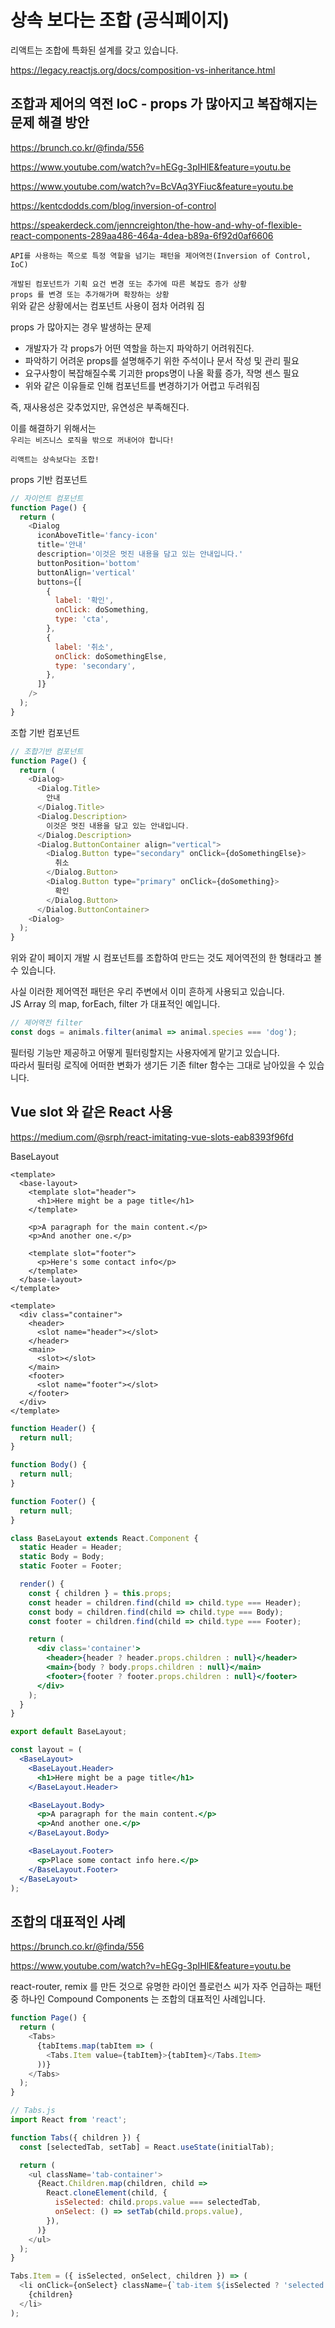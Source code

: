 # 상속 보다는 조합 (공식페이지)

리액트는 조합에 특화된 설계를 갖고 있습니다.

https://legacy.reactjs.org/docs/composition-vs-inheritance.html

## 조합과 제어의 역전 IoC - props 가 많아지고 복잡해지는 문제 해결 방안

https://brunch.co.kr/@finda/556

https://www.youtube.com/watch?v=hEGg-3pIHlE&feature=youtu.be

https://www.youtube.com/watch?v=BcVAq3YFiuc&feature=youtu.be

https://kentcdodds.com/blog/inversion-of-control

https://speakerdeck.com/jenncreighton/the-how-and-why-of-flexible-react-components-289aa486-464a-4dea-b89a-6f92d0af6606

`API를 사용하는 쪽으로 특정 역할을 넘기는 패턴을 제어역전(Inversion of Control, IoC)`

`개발된 컴포넌트가 기획 요건 변경 또는 추가에 따른 복잡도 증가 상황`  
`props 를 변경 또는 추가해가며 확장하는 상황`  
위와 같은 상황에서는 컴포넌트 사용이 점차 어려워 짐

props 가 많아지는 경우 발생하는 문제

- 개발자가 각 props가 어떤 역할을 하는지 파악하기 어려워진다.
- 파악하기 어려운 props를 설명해주기 위한 주석이나 문서 작성 및 관리 필요
- 요구사항이 복잡해질수록 기괴한 props명이 나올 확률 증가, 작명 센스 필요
- 위와 같은 이유들로 인해 컴포넌트를 변경하기가 어렵고 두려워짐

즉, 재사용성은 갖추었지만, 유연성은 부족해진다.

이를 해결하기 위해서는  
`우리는 비즈니스 로직을 밖으로 꺼내어야 합니다!`

`리액트는 상속보다는 조합!`

props 기반 컴포넌트

```javascript
// 자이언트 컴포넌트
function Page() {
  return (
    <Dialog
      iconAboveTitle='fancy-icon'
      title='안내'
      description='이것은 멋진 내용을 담고 있는 안내입니다.'
      buttonPosition='bottom'
      buttonAlign='vertical'
      buttons={[
        {
          label: '확인',
          onClick: doSomething,
          type: 'cta',
        },
        {
          label: '취소',
          onClick: doSomethingElse,
          type: 'secondary',
        },
      ]}
    />
  );
}
```

조합 기반 컴포넌트

```javascript
// 조합기반 컴포넌트
function Page() {
  return (
    <Dialog>
      <Dialog.Title>
        안내
      </Dialog.Title>
      <Dialog.Description>
        이것은 멋진 내용을 담고 있는 안내입니다.
      </Dialog.Description>
      <Dialog.ButtonContainer align="vertical">
        <Dialog.Button type="secondary" onClick={doSomethingElse}>
          취소
        </Dialog.Button>
        <Dialog.Button type="primary" onClick={doSomething}>
          확인
        </Dialog.Button>
      </Dialog.ButtonContainer>
    <Dialog>
  );
}
```

위와 같이 페이지 개발 시 컴포넌트를 조합하여 만드는 것도 제어역전의 한 형태라고 볼 수 있습니다.

사실 이러한 제어역전 패턴은 우리 주변에서 이미 흔하게 사용되고 있습니다.  
JS Array 의 map, forEach, filter 가 대표적인 예입니다.

```javascript
// 제어역전 filter
const dogs = animals.filter(animal => animal.species === 'dog');
```

필터링 기능만 제공하고 어떻게 필터링할지는 사용자에게 맡기고 있습니다.  
따라서 필터링 로직에 어떠한 변화가 생기든 기존 filter 함수는 그대로 남아있을 수 있습니다.

## Vue slot 와 같은 React 사용

https://medium.com/@srph/react-imitating-vue-slots-eab8393f96fd

BaseLayout

```vue
<template>
  <base-layout>
    <template slot="header">
      <h1>Here might be a page title</h1>
    </template>

    <p>A paragraph for the main content.</p>
    <p>And another one.</p>

    <template slot="footer">
      <p>Here's some contact info</p>
    </template>
  </base-layout>
</template>
```

```vue
<template>
  <div class="container">
    <header>
      <slot name="header"></slot>
    </header>
    <main>
      <slot></slot>
    </main>
    <footer>
      <slot name="footer"></slot>
    </footer>
  </div>
</template>
```

```jsx
function Header() {
  return null;
}

function Body() {
  return null;
}

function Footer() {
  return null;
}

class BaseLayout extends React.Component {
  static Header = Header;
  static Body = Body;
  static Footer = Footer;

  render() {
    const { children } = this.props;
    const header = children.find(child => child.type === Header);
    const body = children.find(child => child.type === Body);
    const footer = children.find(child => child.type === Footer);

    return (
      <div class='container'>
        <header>{header ? header.props.children : null}</header>
        <main>{body ? body.props.children : null}</main>
        <footer>{footer ? footer.props.children : null}</footer>
      </div>
    );
  }
}

export default BaseLayout;
```

```jsx
const layout = (
  <BaseLayout>
    <BaseLayout.Header>
      <h1>Here might be a page title</h1>
    </BaseLayout.Header>

    <BaseLayout.Body>
      <p>A paragraph for the main content.</p>
      <p>And another one.</p>
    </BaseLayout.Body>

    <BaseLayout.Footer>
      <p>Place some contact info here.</p>
    </BaseLayout.Footer>
  </BaseLayout>
);
```

## 조합의 대표적인 사례

https://brunch.co.kr/@finda/556

https://www.youtube.com/watch?v=hEGg-3pIHlE&feature=youtu.be

react-router, remix 를 만든 것으로 유명한 라이언 플로런스 씨가 자주 언급하는 패턴 중 하나인 Compound Components 는 조합의 대표적인 사례입니다.

```javascript
function Page() {
  return (
    <Tabs>
      {tabItems.map(tabItem => (
        <Tabs.Item value={tabItem}>{tabItem}</Tabs.Item>
      ))}
    </Tabs>
  );
}
```

```javascript
// Tabs.js
import React from 'react';

function Tabs({ children }) {
  const [selectedTab, setTab] = React.useState(initialTab);

  return (
    <ul className='tab-container'>
      {React.Children.map(children, child =>
        React.cloneElement(child, {
          isSelected: child.props.value === selectedTab,
          onSelect: () => setTab(child.props.value),
        }),
      )}
    </ul>
  );
}

Tabs.Item = ({ isSelected, onSelect, children }) => (
  <li onClick={onSelect} className={`tab-item ${isSelected ? 'selected' : ''}`}>
    {children}
  </li>
);
```
